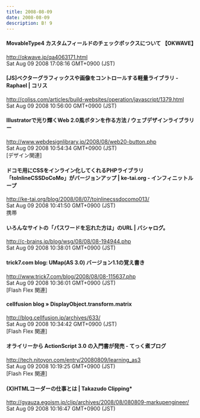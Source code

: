 ```yaml
---
title: 2008-08-09
date: 2008-08-09
description: B! 9
---
```


#### MovableType4 カスタムフィールドのチェックボックスについて 【OKWAVE】
http://okwave.jp/qa4063171.html<br>
Sat Aug 09 2008 17:08:16 GMT+0900 (JST)<br>


####   [JS]ベクターグラフィックスや画像をコントロールする軽量ライブラリ -Raphael | コリス
http://coliss.com/articles/build-websites/operation/javascript/1379.html<br>
Sat Aug 09 2008 10:56:00 GMT+0900 (JST)<br>


#### Illustratorで光り輝くWeb 2.0風ボタンを作る方法 / ウェブデザインライブラリー
http://www.webdesignlibrary.jp/2008/08/web20-button.php<br>
Sat Aug 09 2008 10:54:34 GMT+0900 (JST)<br>
[デザイン関連]


#### ドコモ用にCSSをインライン化してくれるPHPライブラリ「toInlineCSSDoCoMo」がバージョンアップ | ke-tai.org - インフィニットループ
http://ke-tai.org/blog/2008/08/07/toinlinecssdocomo013/<br>
Sat Aug 09 2008 10:41:50 GMT+0900 (JST)<br>
携帯


#### いろんなサイトの「パスワードを忘れた方は」のURL | バシャログ。
http://c-brains.jp/blog/wsg/08/08/08-194944.php<br>
Sat Aug 09 2008 10:38:01 GMT+0900 (JST)<br>


#### trick7.com blog: UMap(AS 3.0) バージョン1.1の覚え書き
http://www.trick7.com/blog/2008/08/08-115637.php<br>
Sat Aug 09 2008 10:36:01 GMT+0900 (JST)<br>
[Flash Flex 関連]


#### cellfusion blog » DisplayObject.transform.matrix
http://blog.cellfusion.jp/archives/633/<br>
Sat Aug 09 2008 10:34:42 GMT+0900 (JST)<br>
[Flash Flex 関連]


#### オライリーから ActionScript 3.0 の入門書が発売 - てっく煮ブログ
http://tech.nitoyon.com/entry/20080809/learning_as3<br>
Sat Aug 09 2008 10:19:25 GMT+0900 (JST)<br>
[Flash Flex 関連]


#### (X)HTMLコーダーの仕事とは | Takazudo Clipping*
http://gyauza.egoism.jp/clip/archives/2008/08/080809-markupengineer/<br>
Sat Aug 09 2008 10:16:47 GMT+0900 (JST)<br>



